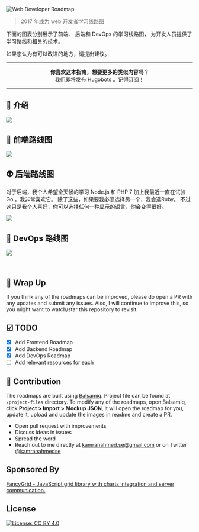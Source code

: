![Web Developer Roadmap](http://i.imgur.com/GyvcunJ.png)

> 2017 年成为 web 开发者学习线路图

下面的图表分别展示了前端、 后端和 DevOps 的学习线路图， 为开发人员提供了学习路线和相关的技术。

如果您认为有可以改进的地方，请提出建议。


***

<p align="center"><b> 你喜欢这本指南，想要更多的类似内容吗？</b><br>我们即将发布 <a href="http://hugobots.com">Hugobots</a> 。记得订阅！</p>

***

## 🚀 介绍

![](https://i.imgur.com/qBlT67N.png)

## 🎨 前端路线图

![](https://i.imgur.com/5vFTWcO.png)

## 👽 后端路线图

对于后端，我个人希望全天候的学习 Node.js 和 PHP 7 加上我最近一直在试验 Go ，我非常喜欢它。 除了这些，如果要我必须选择另一个，我会选Ruby。 不过这只是我个人喜好，你可以选择任何一种显示的语言，你会变得很好。

![](https://i.imgur.com/m9V8ZiV.png)

## 👷 DevOps 路线图

![](http://i.imgur.com/iNNIZzT.png)

<br>

## 🚦 Wrap Up

If you think any of the roadmaps can be improved, please do open a PR with any updates and submit any issues. Also, I will continue to improve this, so you might want to watch/star this repository to revisit.

## ☑ TODO

- [X] Add Frontend Roadmap
- [X] Add Backend Roadmap
- [X] Add DevOps Roadmap
- [ ] Add relevant resources for each

## 👬 Contribution

The roadmaps are built using [Balsamiq](https://balsamiq.com/products/mockups/). Project file can be found at `/project-files` directory. To modify any of the roadmaps, open Balsamiq, click **Project > Import > Mockup JSON**, it will open the roadmap for you, update it, upload and update the images in readme and create a PR.

- Open pull request with improvements
- Discuss ideas in issues
- Spread the word
- Reach out to me directly at kamranahmed.se@gmail.com or on Twitter [@kamranahmedse](http://twitter.com/kamranahmedse)

## Sponsored By

[FancyGrid - JavaScript grid library with charts integration and server communication.](http://fancygrid.com)

## License

[![License: CC BY 4.0](https://img.shields.io/badge/License-CC%20BY%204.0-lightgrey.svg)](https://creativecommons.org/licenses/by/4.0/)
